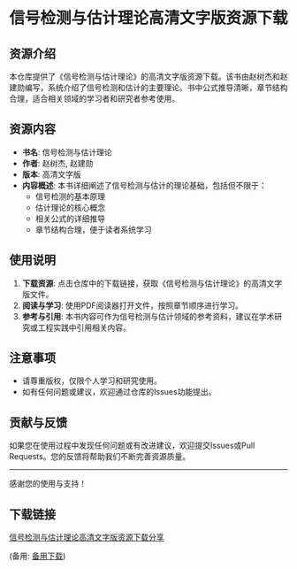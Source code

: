 # 信号检测与估计理论高清文字版资源下载

## 资源介绍

本仓库提供了《信号检测与估计理论》的高清文字版资源下载。该书由赵树杰和赵建勋编写，系统介绍了信号检测和估计的主要理论。书中公式推导清晰，章节结构合理，适合相关领域的学习者和研究者参考使用。

## 资源内容

- **书名**: 信号检测与估计理论
- **作者**: 赵树杰, 赵建勋
- **版本**: 高清文字版
- **内容概述**: 本书详细阐述了信号检测与估计的理论基础，包括但不限于：
  - 信号检测的基本原理
  - 估计理论的核心概念
  - 相关公式的详细推导
  - 章节结构合理，便于读者系统学习

## 使用说明

1. **下载资源**: 点击仓库中的下载链接，获取《信号检测与估计理论》的高清文字版文件。
2. **阅读与学习**: 使用PDF阅读器打开文件，按照章节顺序进行学习。
3. **参考与引用**: 本书内容可作为信号检测与估计领域的参考资料，建议在学术研究或工程实践中引用相关内容。

## 注意事项

- 请尊重版权，仅限个人学习和研究使用。
- 如有任何问题或建议，欢迎通过仓库的Issues功能提出。

## 贡献与反馈

如果您在使用过程中发现任何问题或有改进建议，欢迎提交Issues或Pull Requests。您的反馈将帮助我们不断完善资源质量。

---

感谢您的使用与支持！

## 下载链接
[信号检测与估计理论高清文字版资源下载分享](https://pan.quark.cn/s/8ac7cf3f1144) 

(备用: [备用下载](https://pan.baidu.com/s/1FLe2YzFWA9bCeE5Ht2RR5Q?pwd=1234))
